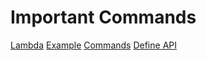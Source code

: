 # Important Commands

[Lambda](lambda.md)
[Example](example.md)
[Commands](commands.md)
[Define API](api.md)
